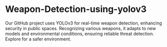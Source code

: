 # Weapon-Detection-using-yolov3
Our GitHub project uses YOLOv3 for real-time weapon detection, enhancing security in public spaces. Recognizing various weapons, it adapts to new models and environmental conditions, ensuring reliable threat detection. Explore for a safer environment.

